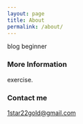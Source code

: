```yaml
---
layout: page
title: About
permalink: /about/
---
```


blog beginner 

### More Information

exercise.

### Contact me

[1star22gold@gmail.com](mailto:1star22gold@gmail.com)
